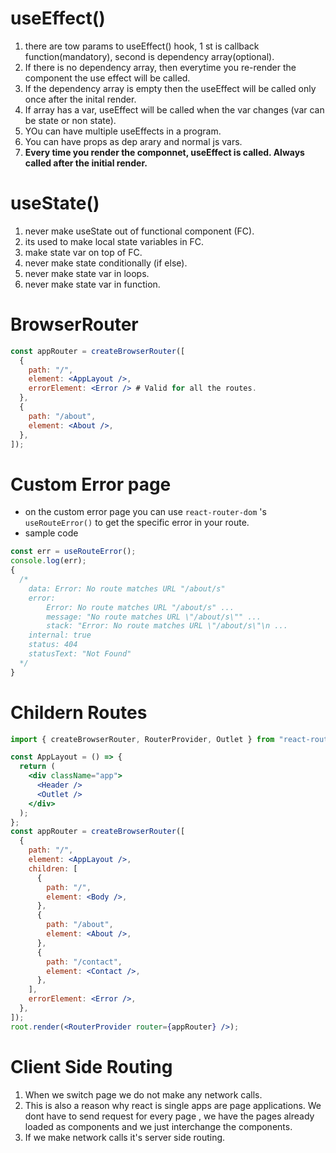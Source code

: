 # useEffect()

1. there are tow params to useEffect() hook, 1 st is callback function(mandatory), second is dependency array(optional).
2. If there is no dependency array, then everytime you re-render the component the use effect will be called.
3. If the dependency array is empty then the useEffect will be called only once after the inital render.
4. If array has a var, useEffect will be called when the var changes (var can be state or non state).
5. YOu can have multiple useEffects in a program.
6. You can have props as dep arary and normal js vars.
7. <strong>Every time you render the componnet, useEffect is called. Always called after the initial render.</strong>

# useState()

1. never make useState out of functional component (FC).
2. its used to make local state variables in FC.
3. make state var on top of FC.
4. never make state conditionally (if else).
5. never make state var in loops.
6. never make state var in function.

# BrowserRouter

```jsx
const appRouter = createBrowserRouter([
  {
    path: "/",
    element: <AppLayout />,
    errorElement: <Error /> # Valid for all the routes.
  },
  {
    path: "/about",
    element: <About />,
  },
]);
```

# Custom Error page

- on the custom error page you can use `react-router-dom` 's `useRouteError()` to get the specific error in your route.
- sample code

```jsx
const err = useRouteError();
console.log(err);
{
  /*
    data: Error: No route matches URL "/about/s"
    error: 
        Error: No route matches URL "/about/s" ...
        message: "No route matches URL \"/about/s\"" ...
        stack: "Error: No route matches URL \"/about/s\"\n ...
    internal: true
    status: 404
    statusText: "Not Found"
  */
}
```

# Childern Routes

```jsx
import { createBrowserRouter, RouterProvider, Outlet } from "react-router-dom";

const AppLayout = () => {
  return (
    <div className="app">
      <Header />
      <Outlet />
    </div>
  );
};
const appRouter = createBrowserRouter([
  {
    path: "/",
    element: <AppLayout />,
    children: [
      {
        path: "/",
        element: <Body />,
      },
      {
        path: "/about",
        element: <About />,
      },
      {
        path: "/contact",
        element: <Contact />,
      },
    ],
    errorElement: <Error />,
  },
]);
root.render(<RouterProvider router={appRouter} />);
```

# Client Side Routing

1. When we switch page we do not make any network calls.
2. This is also a reason why react is single apps are page applications. We dont have to send request for every page , we have the pages already loaded as components and we just interchange the components.
3. If we make network calls it's server side routing.
